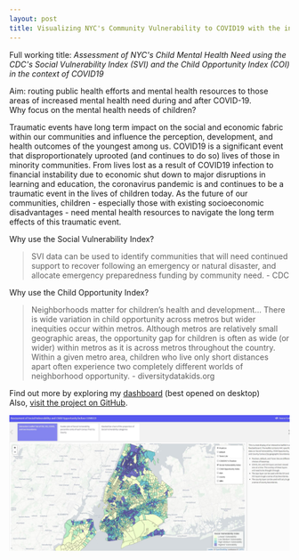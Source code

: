 ```yaml
---
layout: post
title: Visualizing NYC's Community Vulnerability to COVID19 with the intent of Assessing Child Mental Health Need
---
```

Full working title: *Assessment of NYC's Child Mental Health Need using the CDC's Social Vulnerability Index (SVI) and the Child Opportunity Index (COI) in the context of COVID19*

Aim: routing public health efforts and mental health resources to those areas of increased mental health need during and after COVID-19.    
Why focus on the mental health needs of children?  

Traumatic events have long term impact on the social and economic fabric within our communities and influence the perception, development, and health outcomes of the youngest among us. COVID19 is a significant event that disproportionately uprooted (and continues to do so) lives of those in minority communities. From lives lost as a result of COVID19 infection to financial instability due to economic shut down to major disruptions in learning and education, the coronavirus pandemic is and continues to be a traumatic event in the lives of children today. As the future of our communities, children - especially those with existing socioeconomic disadvantages - need mental health resources to navigate the long term effects of this traumatic event. 

Why use the Social Vulnerability Index?

  > SVI data can be used to identify communities that will need continued support to recover following an emergency or natural disaster, and allocate emergency preparedness funding by community need. - CDC

Why use the Child Opportunity Index?

  > Neighborhoods matter for children’s health and development... There is wide variation in child opportunity across metros but wider inequities occur within metros. Although metros are relatively small geographic areas, the opportunity gap for children is often as wide (or wider) within metros as it is across metros throughout the country. Within a given metro area, children who live only short distances apart often experience two completely different worlds of neighborhood opportunity. - diversitydatakids.org

Find out more by exploring my [dashboard](https://jensennhu.github.io/covid19_mh_need/) (best opened on desktop)  
Also, [visit the project on GitHub](https://github.com/jensennhu/covid19_mh_need).

![mh_needs_svi_dash2](/images/mh_needs_svi_dash.PNG)
